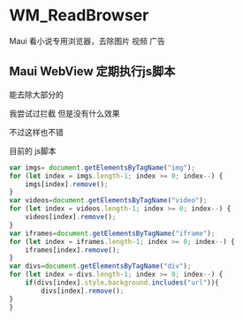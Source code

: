 # WM_ReadBrowser
Maui 看小说专用浏览器，去除图片 视频 广告
## Maui WebView 定期执行js脚本

能去除大部分的 

我尝试过拦截 但是没有什么效果

不过这样也不错



目前的 js脚本

```js
var imgs= document.getElementsByTagName("img");
for (let index = imgs.length-1; index >= 0; index--) {
    imgs[index].remove();
}
var videos=document.getElementsByTagName("video");
for (let index = videos.length-1; index >= 0; index--) {
    videos[index].remove();
}
var iframes=document.getElementsByTagName("iframe");
for (let index = iframes.length-1; index >= 0; index--) {
    iframes[index].remove();
}
var divs=document.getElementsByTagName("div");
for (let index = divs.length-1; index >= 0; index--) {
    if(divs[index].style.background.includes("url")){
        divs[index].remove();
}
}
```
